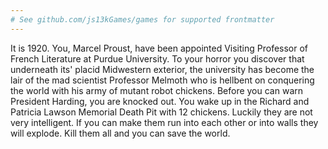 ```yaml
---
# See github.com/js13kGames/games for supported frontmatter
---
```

It is 1920.  You, Marcel Proust, have been appointed Visiting Professor of French Literature at Purdue University.
To your horror you discover that underneath its' placid Midwestern exterior, the university has become the lair of
the mad scientist Professor Melmoth who is hellbent on conquering the world with his army of mutant robot chickens.
Before you can warn President Harding, you are knocked out.  You wake up in the Richard and Patricia Lawson Memorial
Death Pit with 12 chickens.  Luckily they are not very intelligent.  If you can make them run into each other or into
walls they will explode.  Kill them all and you can save the world.